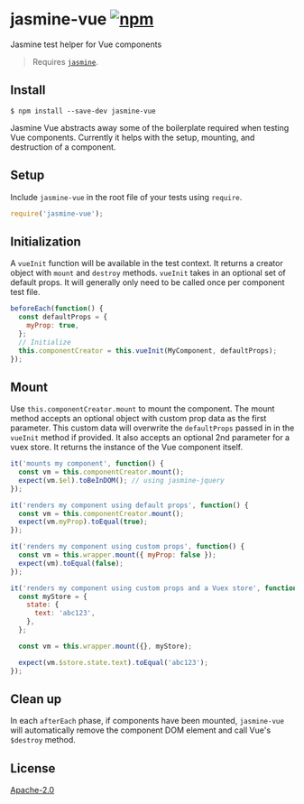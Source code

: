 # jasmine-vue [![npm](https://img.shields.io/npm/v/jasmine-vue.svg)](https://www.npmjs.com/package/jasmine-vue)

Jasmine test helper for Vue components

> Requires [`jasmine`](https://github.com/jasmine/jasmine).

## Install

```
$ npm install --save-dev jasmine-vue
```

Jasmine Vue abstracts away some of the boilerplate required when testing Vue components. Currently it helps with the setup, mounting, and destruction of a component.

## Setup

Include `jasmine-vue` in the root file of your tests using `require`.

```javascript
require('jasmine-vue');
```

## Initialization

A `vueInit` function will be available in the test context. It returns a creator object with `mount` and `destroy` methods. `vueInit` takes in an optional set of default props. It will generally only need to be called once per component test file.

```javascript
beforeEach(function() {
  const defaultProps = {
    myProp: true,
  };
  // Initialize
  this.componentCreator = this.vueInit(MyComponent, defaultProps);
});
```

## Mount

Use `this.componentCreator.mount` to mount the component. The mount method accepts an optional object with custom prop data as the first parameter. This custom data will overwrite the `defaultProps` passed in in the `vueInit` method if provided. It also accepts an optional 2nd parameter for a vuex store. It returns the instance of the Vue component itself.


```javascript
it('mounts my component', function() {
  const vm = this.componentCreator.mount();
  expect(vm.$el).toBeInDOM(); // using jasmine-jquery
});

it('renders my component using default props', function() {
  const vm = this.componentCreator.mount();
  expect(vm.myProp).toEqual(true);
});

it('renders my component using custom props', function() {
  const vm = this.wrapper.mount({ myProp: false });
  expect(vm).toEqual(false);
});

it('renders my component using custom props and a Vuex store', function() {
  const myStore = {
    state: {
      text: 'abc123',
    },
  };

  const vm = this.wrapper.mount({}, myStore);

  expect(vm.$store.state.text).toEqual('abc123');
});
```

## Clean up

In each `afterEach` phase, if components have been mounted, `jasmine-vue` will automatically remove the component DOM element and call Vue's `$destroy` method.

## License

[Apache-2.0](/LICENSE)

